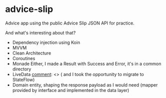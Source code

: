 # advice-slip
Advice app using the public Advice Slip JSON API for practice.

And what's interesting about that?

- Dependency injection using Koin
- MVVM
- Clean Architecture
- Coroutines
- Monade Either, I made a Result with Success and Error, it's in a common directory
- LiveData
[comment]: <> ( and I took the opportunity to migrate to StateFlow)
- Domain entity, shaping the response payload as I would need (mapper provided by interface and implemented in the data layer)

[comment]: <> (- Update improving the use case, I created a UseCase Interface so that it is necessary to implement the contract, thus injecting with qualifier and my viewmodel not knowing the implementation)

[comment]: <> (- Unit Testing &#40;including the UI&#41;)
